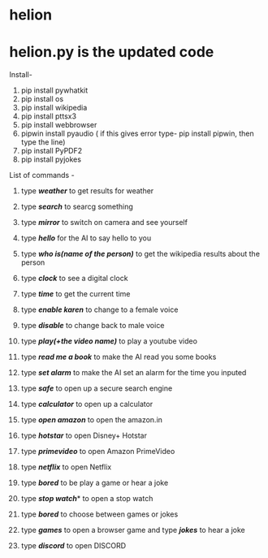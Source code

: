# helion

# helion.py is the updated code

Install-
1. pip install pywhatkit
2. pip install os
3. pip install wikipedia
4. pip install pttsx3
5. pip install webbrowser
6. pipwin install pyaudio ( if this gives error type- pip install pipwin, then type the line)
7. pip install PyPDF2
8. pip install pyjokes



List of commands -
1. type ***weather*** to get results for weather
2. type ***search*** to searcg something
3. type ***mirror*** to switch on camera and see yourself
4. type ***hello*** for the AI to say hello to you
5. type ***who is(name of the person)*** to get the wikipedia results about the person
6. type ***clock*** to see a digital clock
7. type ***time*** to get the current time
8. type ***enable karen*** to change to a female voice
9. type ***disable*** to change back to male voice
10. type ***play(+the video name)*** to play a youtube video
11. type ***read me a book*** to make the AI read you some books
12. type ***set alarm*** to make the AI set an alarm for the time you inputed
13. type ***safe*** to open up a secure search engine
14. type ***calculator*** to open up a calculator
15. type ***open amazon*** to open the amazon.in
16. type ***hotstar*** to open Disney+ Hotstar
17. type ***primevideo*** to open Amazon PrimeVideo
18. type ***netflix*** to open Netflix
19. type ***bored*** to be play a game or hear a joke
20. type ***stop watch**** to open a stop watch
21. type ***bored*** to choose between games or jokes
22. type ***games*** to open a browser game and type ***jokes*** to hear a joke

24. type ***discord*** to open DISCORD
